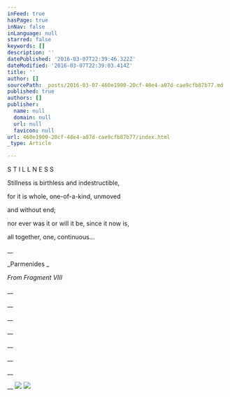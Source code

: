 ```yaml
---
inFeed: true
hasPage: true
inNav: false
inLanguage: null
starred: false
keywords: []
description: ''
datePublished: '2016-03-07T22:39:46.322Z'
dateModified: '2016-03-07T22:39:03.414Z'
title: ''
author: []
sourcePath: _posts/2016-03-07-460e1900-20cf-48e4-a07d-cae9cfb87b77.md
published: true
authors: []
publisher:
  name: null
  domain: null
  url: null
  favicon: null
url: 460e1900-20cf-48e4-a07d-cae9cfb87b77/index.html
_type: Article

---
```

S T I L L N E S S

Stillness is birthless and indestructible,

for it is whole, one-of-a-kind, unmoved

and without end;

nor ever was it or will it be, since it now is,

all together, one, continuous...

__

_Parmenides _

_From Fragment VIII_

__

__

__

__

__

__

__

__
![](https://s3-us-west-2.amazonaws.com/the-grid-img/p/4e0c215cac9834090564178e81c5a137ca7ca56c.jpg)
![](https://the-grid-user-content.s3-us-west-2.amazonaws.com/e5362661-f885-4943-b4ed-6f84bfeaa08f.jpg)